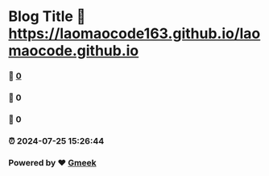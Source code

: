 # Blog Title :link: https://laomaocode163.github.io/laomaocode.github.io 
### :page_facing_up: [0](https://laomaocode163.github.io/laomaocode.github.io/tag.html) 
### :speech_balloon: 0 
### :hibiscus: 0 
### :alarm_clock: 2024-07-25 15:26:44 
### Powered by :heart: [Gmeek](https://github.com/Meekdai/Gmeek)
